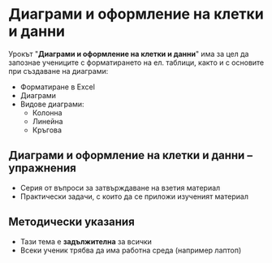 # Диаграми и оформление на клетки и данни

Урокът "**Диаграми и оформление на клетки и данни**" има за цел да запознае учениците с форматирането на ел. таблици, както и с основите при създаване на диаграми:
 - Форматиране в Excel
 - Диаграми
 - Видове диаграми:
   - Колонна
   - Линейна
   - Кръгова

## Диаграми и оформление на клетки и данни – упражнения
  - Серия от въпроси за затвърждаване на взетия материал
  - Практически задачи, с които да се приложи изученият материал

## Методически указания
  - Тази тема е **задължителна** за всички
  - Всеки ученик трябва да има работна среда (например лаптоп)
